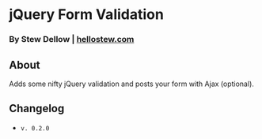 # jQuery Form Validation
### By Stew Dellow | [hellostew.com](http://hellostew.com/ "Creative Web Developer")

## About
Adds some nifty jQuery validation and posts your form with Ajax (optional).

## Changelog
*  `v. 0.2.0`

